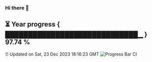 ### Hi there 👋
⏳ Year progress { █████████████████████████████▁ } 97.74 %
---
⏰ Updated on Sat, 23 Dec 2023 18:16:23 GMT
![Progress Bar CI](https://github.com/liununu/liununu/workflows/Progress%20Bar%20CI/badge.svg)
